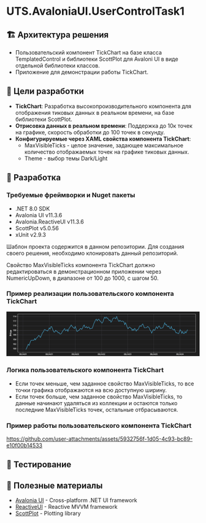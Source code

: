 # UTS.AvaloniaUI.UserControlTask1

## 🏗️ Архитектура решения

- Пользовательский компонент TickChart на базе класса TemplatedControl и библиотеки ScottPlot для Avaloni UI в виде отдельной библиотеки классов.
- Приложение для демонстрации работы TickChart.

## 🎯 Цели разработки

- **TickChart**: Разработка высокопроизводительного компонента для отображения тиковых данных в реальном времени, на базе библиотеки ScottPlot. 
- **Отрисовка данных в реальном времени**: Поддержка до 10к точек на графике, скорость обработки до 100 точек в секунду.
- **Конфигурируемые через XAML свойства компонента TickChart**:
  - MaxVisibleTicks - целое значение, задающее максимальное количество отображаемых точек на графике тиковых данных.
  - Theme - выбор темы Dark/Light

## 🔧 Разработка

### Требуемые фреймворки и Nuget пакеты

- .NET 8.0 SDK
- Avalonia UI v11.3.6
- Avalonia.ReactiveUI v11.3.6
- ScottPlot v5.0.56
- xUnit v2.9.3

Шаблон проекта содержится в данном репозитории.
Для создания своего решения, необходимо клонировать данный репозиторий.

Свойство MaxVisibleTicks компонента TickChart должно редактироваться в демонстрационном приложении через NumericUpDown, в диапазоне от 100 до 1000, с шагом 50.

### Пример реализации пользовательского компонента TickChart

![Tick Chart Example](./Specs/Images/TickChartExample.png "Tick Chart")

### Логика пользовательского компонента TickChart
- Если точек меньше, чем заданное свойство MaxVisibleTicks, то все точки графика отображаются на всю доступную ширину.
- Если точек больше, чем заданное свойство MaxVisibleTicks, то данные начинают удаляться из коллекции и остаются только последние MaxVisibleTicks точек, остальные отбрасываются.

### Пример работы пользовательского компонента TickChart

https://github.com/user-attachments/assets/5932756f-1d05-4c93-bc89-e10f00b14533

## 🧪 Тестирование

## 🙏 Полезные материалы

- [Avalonia UI](https://avaloniaui.net/) - Cross-platform .NET UI framework
- [ReactiveUI](https://reactiveui.net/) - Reactive MVVM framework
- [ScottPlot](https://scottplot.net/) - Plotting library

